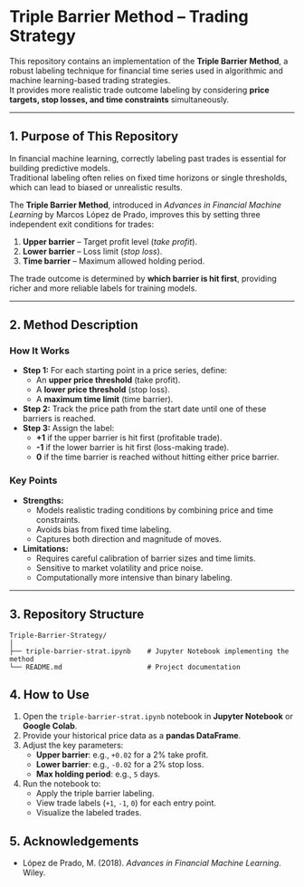 # Triple Barrier Method – Trading Strategy

This repository contains an implementation of the **Triple Barrier Method**, a robust labeling technique for financial time series used in algorithmic and machine learning-based trading strategies.  
It provides more realistic trade outcome labeling by considering **price targets, stop losses, and time constraints** simultaneously.

---

## 1. Purpose of This Repository

In financial machine learning, correctly labeling past trades is essential for building predictive models.  
Traditional labeling often relies on fixed time horizons or single thresholds, which can lead to biased or unrealistic results.  

The **Triple Barrier Method**, introduced in *Advances in Financial Machine Learning* by Marcos López de Prado, improves this by setting three independent exit conditions for trades:

1. **Upper barrier** – Target profit level (*take profit*).  
2. **Lower barrier** – Loss limit (*stop loss*).  
3. **Time barrier** – Maximum allowed holding period.

The trade outcome is determined by **which barrier is hit first**, providing richer and more reliable labels for training models.

---

## 2. Method Description

### How It Works
- **Step 1:** For each starting point in a price series, define:
  - An **upper price threshold** (take profit).
  - A **lower price threshold** (stop loss).
  - A **maximum time limit** (time barrier).
- **Step 2:** Track the price path from the start date until one of these barriers is reached.
- **Step 3:** Assign the label:
  - **+1** if the upper barrier is hit first (profitable trade).
  - **-1** if the lower barrier is hit first (loss-making trade).
  - **0** if the time barrier is reached without hitting either price barrier.

### Key Points
- **Strengths:**
  - Models realistic trading conditions by combining price and time constraints.
  - Avoids bias from fixed time labeling.
  - Captures both direction and magnitude of moves.
- **Limitations:**
  - Requires careful calibration of barrier sizes and time limits.
  - Sensitive to market volatility and price noise.
  - Computationally more intensive than binary labeling.

---

## 3. Repository Structure

```plaintext
Triple-Barrier-Strategy/
│
├── triple-barrier-strat.ipynb    # Jupyter Notebook implementing the method
└── README.md                     # Project documentation
```

## 4. How to Use

1. Open the `triple-barrier-strat.ipynb` notebook in **Jupyter Notebook** or **Google Colab**.
2. Provide your historical price data as a **pandas DataFrame**.
3. Adjust the key parameters:
   - **Upper barrier**: e.g., `+0.02` for a 2% take profit.
   - **Lower barrier**: e.g., `-0.02` for a 2% stop loss.
   - **Max holding period**: e.g., `5` days.
4. Run the notebook to:
   - Apply the triple barrier labeling.
   - View trade labels (`+1`, `-1`, `0`) for each entry point.
   - Visualize the labeled trades.
  

## 5. Acknowledgements

- López de Prado, M. (2018). *Advances in Financial Machine Learning*. Wiley.



